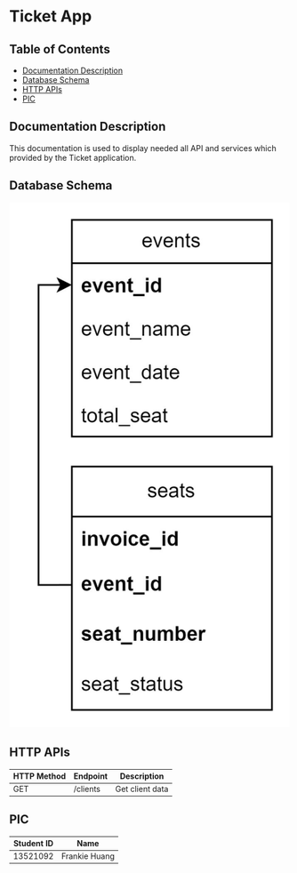 # Ticket App

## **Table of Contents**
* [Documentation Description](#documentation-description)
* [Database Schema](#database-schema)
* [HTTP APIs](#http-apis)
* [PIC](#pic)

## **Documentation Description**

This documentation is used to display needed all API and services which provided by the Ticket application.

## **Database Schema**
<img src='../assets/ticket_db.jpg' />

## **HTTP APIs**

| HTTP Method | Endpoint   | Description              |
| ----------- | ---------- | ------------------------ |
| GET         | /clients   | Get client data          |


## **PIC**
| Student ID | Name |
|------------|-------|
| 13521092   | Frankie Huang |

